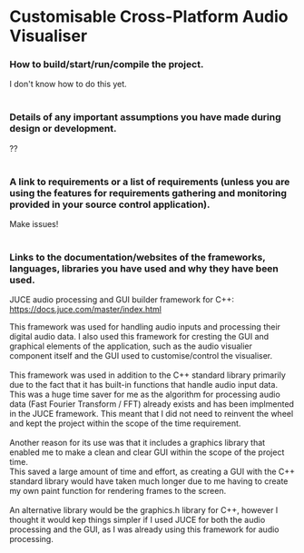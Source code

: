# Customisable Cross-Platform Audio Visualiser


### How to build/start/run/compile the project.

I don't know how to do this yet.
<br><br>

### Details of any important assumptions you have made during design or development.

??
<br><br>

### A link to requirements or a list of requirements (unless you are using the features for requirements gathering and monitoring provided in your source control application).

Make issues!
<br><br>

### Links to the documentation/websites of the frameworks, languages, libraries you have used and why they have been used.

JUCE audio processing and GUI builder framework for C++:
https://docs.juce.com/master/index.html

This framework was used for handling audio inputs and processing their digital audio data.
I also used this framework for cresting the GUI and graphical elements of the application, such as the audio visualier component itself and the GUI used to customise/control the visualiser.
<br><br>
This framework was used in addition to the C++ standard library primarily due to the fact that it has built-in functions that handle audio input data. This was a huge time saver for me as the algorithm for processing audio data (Fast Fourier Transform / FFT) already exists and has been implmented in the JUCE framework. This meant that I did not need to reinvent the wheel and kept the project within the scope of the time requirement.
<br><br>
Another reason for its use was that it includes a graphics library that enabled me to make a clean and clear GUI within the scope of the project time.
<br>
This saved a large amount of time and effort, as creating a GUI with the C++ standard library would have taken much longer due to me having to create my own paint function for rendering frames to the screen.
<br><br>
An alternative library would be the graphics.h library for C++, however I thought it would kep things simpler if I used JUCE for both the audio processing and the GUI, as I was already using this framework for audio processing.
